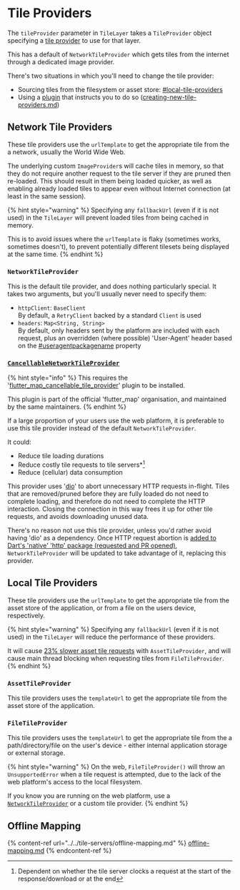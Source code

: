 # Tile Providers

The `tileProvider` parameter in `TileLayer` takes a `TileProvider` object specifying a [tile provider](../../explanation/#tile-providers) to use for that layer.

This has a default of `NetworkTileProvider` which gets tiles from the internet through a dedicated image provider.

There's two situations in which you'll need to change the tile provider:

* Sourcing tiles from the filesystem or asset store: [#local-tile-providers](tile-providers.md#local-tile-providers "mention")
* Using a [plugin](../../plugins/list.md) that instructs you to do so ([creating-new-tile-providers.md](../../plugins/making-a-plugin/creating-new-tile-providers.md "mention"))

## Network Tile Providers

These tile providers use the `urlTemplate` to get the appropriate tile from the a network, usually the World Wide Web.

The underlying custom `ImageProvider`s will cache tiles in memory, so that they do not require another request to the tile server if they are pruned then re-loaded. This should result in them being loaded quicker, as well as enabling already loaded tiles to appear even without Internet connection (at least in the same session).

{% hint style="warning" %}
Specifying any `fallbackUrl` (even if it is not used) in the `TileLayer` will prevent loaded tiles from being cached in memory.

This is to avoid issues where the `urlTemplate` is flaky (sometimes works, sometimes doesn't), to prevent potentially different tilesets being displayed at the same time.
{% endhint %}

### `NetworkTileProvider`

This is the default tile provider, and does nothing particularly special. It takes two arguments, but you'll usually never need to specify them:

* `httpClient`: `BaseClient`\
  By default, a `RetryClient` backed by a standard `Client` is used
* `headers`: `Map<String, String>`\
  By default, only headers sent by the platform are included with each request, plus an overridden (where possible) 'User-Agent' header based on the [#useragentpackagename](./#useragentpackagename "mention") property

### [`CancellableNetworkTileProvider`](https://github.com/fleaflet/flutter\_map\_cancellable\_tile\_provider)

{% hint style="info" %}
This requires the '[flutter\_map\_cancellable\_tile\_provider](https://github.com/fleaflet/flutter\_map\_cancellable\_tile\_provider)' plugin to be installed.

This plugin is part of the official 'flutter\_map' organisation, and maintained by the same maintainers.
{% endhint %}

If a large proportion of your users use the web platform, it is preferable to use this tile provider instead of the default `NetworkTileProvider`.

It could:

* Reduce tile loading durations
* Reduce costly tile requests to tile servers\*[^1]
* Reduce (cellular) data consumption

This provider uses '[dio](https://pub.dev/packages/dio)' to abort unnecessary HTTP requests in-flight. Tiles that are removed/pruned before they are fully loaded do not need to complete loading, and therefore do not need to complete the HTTP interaction. Closing the connection in this way frees it up for other tile requests, and avoids downloading unused data.

There's no reason not use this tile provider, unless you'd rather avoid having 'dio' as a dependency. Once HTTP request abortion is [added to Dart's 'native' 'http' package (requested and PR opened)](https://github.com/dart-lang/http/issues/424), `NetworkTileProvider` will be updated to take advantage of it, replacing this provider.

## Local Tile Providers

These tile providers use the `urlTemplate` to get the appropriate tile from the asset store of the application, or from a file on the users device, respectively.

{% hint style="warning" %}
Specifying any `fallbackUrl` (even if it is not used) in the `TileLayer` will reduce the performance of these providers.

It will cause [23% slower asset tile requests](https://github.com/fleaflet/flutter\_map/issues/1436#issuecomment-1569663004) with `AssetTileProvider`,  and will cause main thread blocking when requesting tiles from `FileTileProvider`.
{% endhint %}

### `AssetTileProvider`

This tile providers uses the `templateUrl` to get the appropriate tile from the asset store of the application.

### `FileTileProvider`

This tile providers uses the `templateUrl` to get the appropriate tile from the a path/directory/file on the user's device - either internal application storage or external storage.

{% hint style="warning" %}
On the web, `FileTileProvider()` will throw an `UnsupportedError` when a tile request is attempted, due to the lack of the web platform's access to the local filesystem.

If you know you are running on the web platform, use a [`NetworkTileProvider`](tile-providers.md#network-tile-provider) or a custom tile provider.
{% endhint %}

## Offline Mapping

{% content-ref url="../../tile-servers/offline-mapping.md" %}
[offline-mapping.md](../../tile-servers/offline-mapping.md)
{% endcontent-ref %}

[^1]: Dependent on whether the tile server clocks a request at the start of the response/download or at the end
